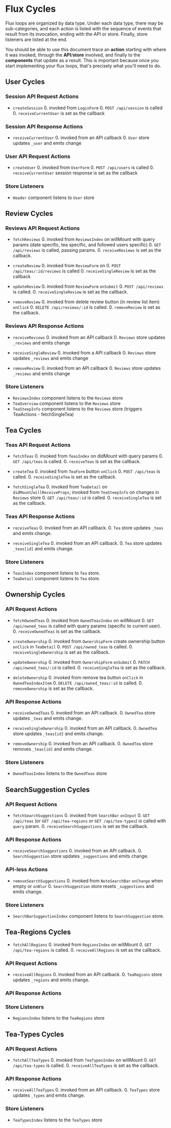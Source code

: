 # Flux Cycles

Flux loops are organized by data type. Under each data type, there may
be sub-categories, and each action is listed with the sequence of events
that result from its invocation, ending with the API or store. Finally,
store listeners are listed at the end.

You should be able to use this document trace an **action** starting
with where it was invoked, through the **API**/**store** involved, and
finally to the **components** that update as a result. This is important
because once you start implementing your flux loops, that's precisely
what you'll need to do.

## User Cycles

### Session API Request Actions

* `createSession`
  0. invoked from `LoginForm`
  0. `POST /api/session` is called
  0. `receiveCurrentUser` is set as the callback

### Session API Response Actions

* `receiveCurrentUser`
  0. invoked from an API callback
  0. `User` store updates `_user` and emits change

### User API Request Actions

* `createUser`
  0. invoked from `UserForm`
  0. `POST /api/users` is called
  0. `receiveCurrentUser` session response is set as the callback

### Store Listeners

* `Header` component listens to `User` store

## Review Cycles

### Reviews API Request Actions

* `fetchReviews`
  0. invoked from `ReviewsIndex` on willMount with query params (date specific, tea specific, and followed users specific)
  0. `GET /api/reviews` is called, passing params.
  0. `receiveReviews` is set as the callback.

* `createReview`
  0. invoked from `ReviewForm` on
  0. `POST /api/teas/:id/reviews` is called
  0. `receiveSingleReview` is set as the callback

* `updateReview`
  0. invoked from `ReviewForm` `onSubmit`
  0. `POST /api/reviews` is called.
  0. `receiveSingleReview` is set as the callback.

* `removeReview`
  0. invoked from delete review button (in review list item) `onClick`
  0. `DELETE /api/reviews/:id` is called.
  0. `removeReview` is set as the callback.


### Reviews API Response Actions

* `receiveReviews`
  0. invoked from an API callback
  0. `Reviews` store updates `_reviews` and emits change

* `receiveSingleReview`
  0. invoked from a API callback
  0. `Reviews` store updates `_reviews` and emits change

* `removeReview`
  0. invoked from an API callback
  0. `Reviews` store updates `_reviews` and emits change

### Store Listeners

* `ReviewsIndex` component listens to the `Reviews` store
* `TeaOverview` component listens to the `Reviews` store
* `TeaSteepInfo` component listens to the `Reviews` store (triggers TeaActions - fetchSingleTea)

## Tea Cycles

### Teas API Request Actions

* `fetchTeas`
  0. invoked from `TeasIndex` on didMount with query params
  0. `GET /api/teas` is called.
  0. `receiveTeas` is set as the callback.

* `createTea`
  0. invoked from `TeaForm` button `onClick`
  0. `POST /api/teas` is called.
  0. `receiveSingleTea` is set as the callback.

* `fetchSingleTea`
  0. invoked from `TeaDetail` on  `didMount`/`willReceiveProps`; invoked from `TeaSteepInfo` on changes in `Reviews` store
  0. `GET /api/teas/:id` is called.
  0. `receiveSingleTea` is set as the callback.


### Teas API Response Actions

* `receiveTeas`
  0. invoked from an API callback.
  0. `Tea` store updates `_teas` and emits change.

* `receiveSingleTea`
  0. invoked from an API callback.
  0. `Tea` store updates `_teas[id]` and emits change.


### Store Listeners

* `TeasIndex` component listens to `Tea` store.
* `TeaDetail` component listens to `Tea` store.

## Ownership Cycles

### API Request Actions
* `fetchOwnedTeas`
  0. invoked from `OwnedTeasIndex` on willMount
  0. `GET /api/owned_teas` is called with query params (specific to current user).
  0. `receiveOwnedTeas` is set as the callback.

* `createOwnership`
  0. invoked from `OwnershipForm` create ownership button `onClick` in `TeaDetail`
  0. `POST /api/owned_teas` is called.
  0. `receiveSingleOwnership` is set as the callback.

* `updateOwnership`
  0. invoked from `OwnershipForm` `onSubmit`
  0. `PATCH /api/owned_teas/:id` is called.
  0. `receiveSingleTea` is set as the callback.

* `deleteOwnership`
  0. invoked from remove tea button `onClick` in `OwnedTeaIndexItem`
  0. `DELETE /api/owned_teas/:id` is called.
  0. `removeOwnership` is set as the callback.

### API Response Actions

* `receiveOwnedTeas`
  0. invoked from an API callback.
  0. `OwnedTea` store updates `_teas` and emits change.

* `receiveSingleOwnership`
  0. invoked from an API callback.
  0. `OwnedTea` store updates `_teas[id]` and emits change.

* `removeOwnership`
  0. invoked from an API callback.
  0. `OwnedTea` store removes `_teas[id]` and emits change.

### Store Listeners

* `OwnedTeasIndex` listens to the `OwnedTeas` store


## SearchSuggestion Cycles

### API Request Actions

* `fetchSearchSuggestions`
  0. invoked from `SearchBar` `onInput`
  0. `GET /api/teas` (or `GET /api/tea-regions` or `GET /api/tea-types`) is called with `query` param.
  0. `receiveSearchSuggestions` is set as the callback.

### API Response Actions

* `receiveSearchSuggestions`
  0. invoked from an API callback.
  0. `SearchSuggestion` store updates `_suggestions` and emits change.

### API-less Actions

* `removeSearchSuggestions`
  0. invoked from `NoteSearchBar` `onChange` when empty or `onBlur`
  0. `SearchSuggestion` store resets `_suggestions` and emits change.

### Store Listeners

* `SearchBarSuggestionIndex` component listens to `SearchSuggestion` store.

## Tea-Regions Cycles

* `fetchAllRegions`
  0. invoked from `RegionsIndex` on willMount
  0. `GET /api/tea-regions` is called.
  0. `receiveAllRegions` is set as the callback.

### API Request Actions

* `receiveAllRegions`
  0. invoked from an API callback.
  0. `TeaRegions` store updates `_regions` and emits change.

### API Response Actions

### Store Listeners

* `RegionsIndex` listens to the `TeaRegions` store


## Tea-Types Cycles

### API Request Actions

* `fetchAllTeaTypes`
  0. invoked from `TeaTypesIndex` on willMount
  0. `GET /api/tea-types` is called.
  0. `receiveAllTeaTypes` is set as the callback.

### API Response Actions

* `receiveAllTeaTypes`
  0. invoked from an API callback.
  0. `TeaTypes` store updates `_types` and emits change.

### Store Listeners
  * `TeaTypesIndex` listens to the `TeaTypes` store
